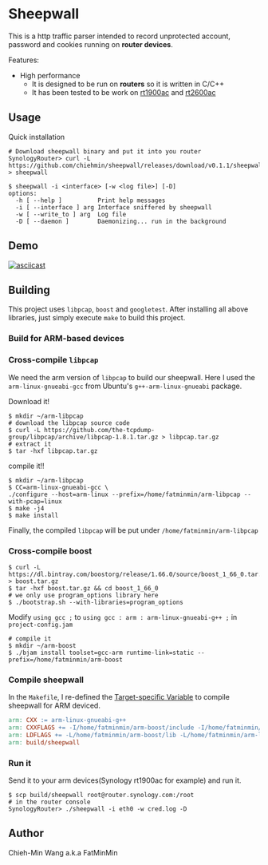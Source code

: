 # Sheepwall

This is a http traffic parser intended to record unprotected account, password and cookies running on **router devices**.

Features:
- High performance
	- It is designed to be run on **routers** so it is written in C/C++
	- It has been tested to be work on [rt1900ac](https://www.synology.com/en-global/products/RT1900ac) and [rt2600ac](https://www.synology.com/en-global/products/RT2600ac)

## Usage

Quick installation

```
# Download sheepwall binary and put it into you router
SynologyRouter> curl -L https://github.com/chiehmin/sheepwall/releases/download/v0.1.1/sheepwall_arm > sheepwall
```

```
$ sheepwall -i <interface> [-w <log file>] [-D]
options:
  -h [ --help ]          Print help messages
  -i [ --interface ] arg Interface sniffered by sheepwall
  -w [ --write_to ] arg  Log file
  -D [ --daemon ]        Daemonizing... run in the background
```

## Demo

[![asciicast](https://asciinema.org/a/35e6JGtbVK5igSeFd6I4bvqXB.png)](https://asciinema.org/a/35e6JGtbVK5igSeFd6I4bvqXB)

## Building

This project uses `libpcap`, `boost` and `googletest`. After installing all above libraries, just simply execute `make` to build this project.

### Build for ARM-based devices

### Cross-compile `libpcap`

We need the arm version of `libpcap` to build our sheepwall. Here I used the `arm-linux-gnueabi-gcc` from Ubuntu's `g++-arm-linux-gnueabi` package.

Download it!

```
$ mkdir ~/arm-libpcap
# download the libpcap source code
$ curl -L https://github.com/the-tcpdump-group/libpcap/archive/libpcap-1.8.1.tar.gz > libpcap.tar.gz
# extract it
$ tar -hxf libpcap.tar.gz
```

compile it!!

```
$ mkdir ~/arm-libpcap
$ CC=arm-linux-gnueabi-gcc \
./configure --host=arm-linux --prefix=/home/fatminmin/arm-libpcap --with-pcap=linux
$ make -j4
$ make install
```

Finally, the compiled `libpcap` will be put under `/home/fatminmin/arm-libpcap`

### Cross-compile boost

```
$ curl -L https://dl.bintray.com/boostorg/release/1.66.0/source/boost_1_66_0.tar.gz > boost.tar.gz
$ tar -hxf boost.tar.gz && cd boost_1_66_0
# we only use program_options library here
$ ./bootstrap.sh --with-libraries=program_options
```

Modify `using gcc ;` to  `using gcc : arm : arm-linux-gnueabi-g++ ;` in `project-config.jam`

```
# compile it
$ mkdir ~/arm-boost
$ ./bjam install toolset=gcc-arm runtime-link=static --prefix=/home/fatminmin/arm-boost
```

### Compile sheepwall

In the `Makefile`, I re-defined the [Target-specific Variable](https://www.gnu.org/software/make/manual/html_node/Target_002dspecific.html) to compile sheepwall for ARM deviced.

```makefile
arm: CXX := arm-linux-gnueabi-g++
arm: CXXFLAGS += -I/home/fatminmin/arm-boost/include -I/home/fatminmin/arm-libpcap/include
arm: LDFLAGS += -L/home/fatminmin/arm-boost/lib -L/home/fatminmin/arm-libpcap/lib -static
arm: build/sheepwall
```

### Run it

Send it to your arm devices(Synology rt1900ac for example) and run it.

```
$ scp build/sheepwall root@router.synology.com:/root
# in the router console
SynologyRouter> ./sheepwall -i eth0 -w cred.log -D
```

## Author

Chieh-Min Wang a.k.a FatMinMin


